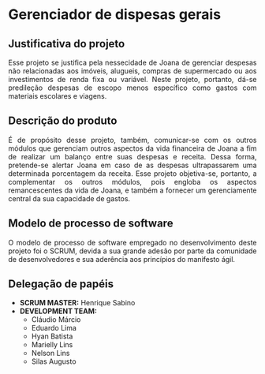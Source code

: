 # Gerenciador de dispesas gerais

## Justificativa do projeto
<p style="text-align:justify"> Esse projeto se justifica pela nessecidade de Joana de gerenciar despesas não relacionadas aos imóveis, alugueis, compras de supermercado ou aos investimentos de renda fixa ou variável. Neste projeto, portanto, dá-se predileção despesas de escopo menos específico como gastos com materiais escolares e viagens.</p>

## Descrição do produto
<p style="text-align:justify"> É de propósito desse projeto, também, comunicar-se com os outros módulos que gerenciam outros aspectos da vida financeira de Joana a fim de realizar um balanço entre suas despesas e receita. Dessa forma, pretende-se alertar Joana em caso de as despesas ultrapassarem uma determinada porcentagem da receita. Esse projeto objetiva-se, portanto, a complementar os outros módulos, pois engloba os aspectos remancescentes da vida de Joana, e também a fornecer um gerenciamente central da sua capacidade de gastos.</p>

## Modelo de processo de software
<p style="text-align:justify">O modelo de processo de software empregado no desenvolvimento deste projeto foi o SCRUM, devida a sua grande adesão por parte da comunidade de desenvolvedores e sua aderência aos princípios do manifesto ágil.</p>

## Delegação de papéis
<ul>
    <li><b>SCRUM MASTER:</b> Henrique Sabino</li>
    <li><b>DEVELOPMENT TEAM:</b>
        <ul>
            <li>Cláudio Márcio</li>
            <li>Eduardo Lima</li>
            <li>Hyan Batista</li>
            <li>Marielly Lins</li>
            <li>Nelson Lins</li>
            <li>Silas Augusto</li>
        </ul>
    </li>
</ul>
